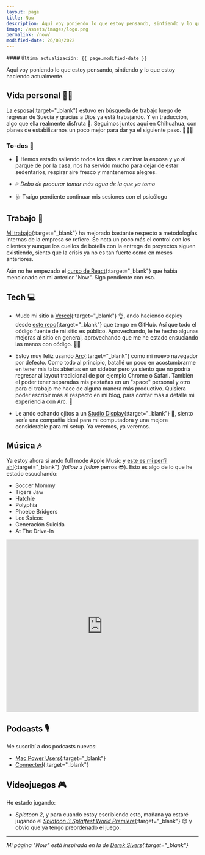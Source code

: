 ```yaml
---
layout: page
title: Now
description: Aquí voy poniendo lo que estoy pensando, sintiendo y lo que estoy haciendo actualmente.
image: /assets/images/logo.png
permalink: /now/
modified-date: 26/08/2022
---
```


<div class="card last-updated mt-3 text-center">
<div class="card-body rounded">
#### <code>Última actualización: {{ page.modified-date }}</code>
</div>
</div>

<p class="text-center">Aquí voy poniendo lo que estoy pensando, sintiendo y lo que estoy haciendo actualmente.</p>

## Vida personal 👦🏻

[La esposa](https://www.instagram.com/primitivegirl){:target="_blank"} estuvo en búsqueda de trabajo luego de regresar de Suecia y gracias a Dios ya está trabajando. Y en traducción, algo que ella realmente disfruta 🤗. Seguimos juntos aquí en Chihuahua, con planes de estabilizarnos un poco mejor para dar ya el siguiente paso. 👶🏻🍼

### To-dos 📝

- 🚶 Hemos estado saliendo todos los días a caminar la esposa y yo al parque de por la casa, nos ha servido mucho para dejar de estar sedentarios, respirar aire fresco y mantenernos alegres.

- 💦 *Debo de procurar tomar más agua de la que ya tomo*

- 🩺 Traigo pendiente continuar mis sesiones con el psicólogo

## Trabajo 💼
[Mi trabajo](https://mixen.mx/){:target="_blank"} ha mejorado bastante respecto a metodologías internas de la empresa se refiere. Se nota un poco más el control con los clientes y aunque los cuellos de botella con la entrega de proyectos siguen existiendo, siento que la crisis ya no es tan fuerte como en meses anteriores.

Aún no he empezado el [curso de React](https://www.youtube.com/watch?v=gVYrBdh7eG0){:target="_blank"} que había mencionado en mi anterior "Now". Sigo pendiente con eso.

## Tech 💻
- Mude mi sitio a [Vercel](https://vercel.com/){:target="_blank"} 👌, ando haciendo deploy desde [este repo](https://github.com/luiscarlospando/luiscarlospando.com){:target="_blank"} que tengo en GitHub. Así que todo el código fuente de mi sitio es público. Aprovechando, le he hecho algunas mejoras al sitio en general, aprovechando que me he estado ensuciando las manos con código. 👨‍💻

- Estoy muy feliz usando [Arc](https://thebrowser.company/){:target="_blank"} como mi nuevo navegador por defecto. Como todo al principio, batallé un poco en acostumbrarme en tener mis tabs abiertas en un sidebar pero ya siento que no podría regresar al layout tradicional de por ejemplo Chrome o Safari. También el poder tener separadas mis pestañas en un "space" personal y otro para el trabajo me hace de alguna manera más productivo. Quisiera poder escribir más al respecto en mi blog, para contar más a detalle mi experiencia con Arc. 🤌

- Le ando echando ojitos a un [Studio Display](https://www.apple.com/mx/studio-display/){:target="_blank"} 👀, siento sería una compañia ideal para mi computadora y una mejora considerable para mi setup. Ya veremos, ya veremos.

## Música 🎶
Ya estoy ahora sí ando full mode Apple Music y [este es mi perfil ahí](https://music.apple.com/profile/luiscarlospando){:target="_blank"} (*follow x follow* perros 😎). Esto es algo de lo que he estado escuchando:

- Soccer Mommy
- Tigers Jaw
- Hatchie
- Polyphia
- Phoebe Bridgers
- Los Saicos
- Generación Suicida
- At The Drive-In

<iframe allow="autoplay *; encrypted-media *;" frameborder="0" height="450" style="width:100%;max-width:1140px;overflow:hidden;background:transparent;" sandbox="allow-forms allow-popups allow-same-origin allow-scripts allow-storage-access-by-user-activation allow-top-navigation-by-user-activation" src="https://embed.music.apple.com/mx/playlist/soccer-mommy-essentials/pl.bd88e4d03ea54b6187a3350f53ea4881?l=en"></iframe>


## Podcasts 🎙

Me suscribí a dos podcasts nuevos:

- [Mac Power Users](https://www.relay.fm/mpu){:target="_blank"}
- [Connected](https://www.relay.fm/connected){:target="_blank"}

## Videojuegos 🎮
He estado jugando:

- *Splatoon 2*, y para cuando estoy escribiendo esto, mañana ya estaré jugando el [*Splatoon 3 Splatfest World Premiere*](https://www.nintendo.com/store/products/splatoon-3-splatfest-world-premiere-switch/){:target="_blank"} 😍 y obvio que ya tengo preordenado el juego.

---

*Mi página "Now" está inspirada en la de [Derek Sivers](https://sive.rs/nowff){:target="_blank"}*